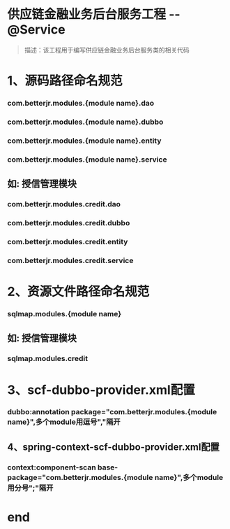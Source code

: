 # 供应链金融业务后台服务工程 -- @Service
> 描述：该工程用于编写供应链金融业务后台服务类的相关代码

# 1、源码路径命名规范
### com.betterjr.modules.{module name}.dao
### com.betterjr.modules.{module name}.dubbo
### com.betterjr.modules.{module name}.entity
### com.betterjr.modules.{module name}.service

## 如: 授信管理模块
### com.betterjr.modules.credit.dao
### com.betterjr.modules.credit.dubbo
### com.betterjr.modules.credit.entity
### com.betterjr.modules.credit.service

# 2、资源文件路径命名规范
### sqlmap.modules.{module name}

## 如: 授信管理模块
### sqlmap.modules.credit

# 3、scf-dubbo-provider.xml配置
### dubbo:annotation package="com.betterjr.modules.{module name}",多个module用逗号","隔开

## 4、spring-context-scf-dubbo-provider.xml配置

### context:component-scan base-package="com.betterjr.modules.{module name}",多个module用分号";"隔开

# end